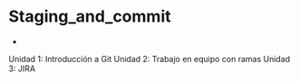 # Staging_and_commit
-
Unidad 1: Introducción a Git
Unidad 2: Trabajo en equipo con ramas
Unidad 3: JIRA